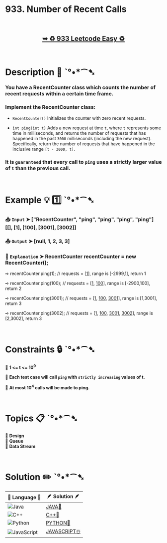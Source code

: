 # 933. Number of Recent Calls

</br>

<h2 align="center"> 

<a href="https://leetcode.com/problems/number-of-recent-calls/description/?envType=study-plan-v2&envId=leetcode-75"><strong>➥ ♻️ 933 Leetcode Easy ♻️ </strong></a>
</h2>

</br> 

# Description 📜 ˋ°•*⁀➷

### You have a RecentCounter class which counts the number of recent requests within a certain time frame.

### Implement the RecentCounter class:

- `RecentCounter()` Initializes the counter with zero recent requests.

- `int ping(int t)` Adds a new request at time `t`, where `t` represents some time in milliseconds, and returns the number of requests that has happened in the past `3000` milliseconds (including the new request). Specifically, return the number of requests that have happened in the inclusive range `[t - 3000, t]`.

### It is `guaranteed` that every call to `ping` uses a strictly larger value of `t` than the previous call.

</br>

# Example 💡 1️⃣ ˋ°•*⁀➷

  ### 📥 `Input`  ➤ ["RecentCounter", "ping", "ping", "ping", "ping"]  [[], [1], [100], [3001], [3002]]

  ### 📤 `Output`  ➤ [null, 1, 2, 3, 3]

  ### 🔦 `Explanation`  ➤ RecentCounter recentCounter = new RecentCounter();

➺ recentCounter.ping(1);     // requests = [<ins>1</ins>], range is [-2999,1], return 1 </br>

➺ recentCounter.ping(100);   // requests = [<ins>1</ins>, <ins>100</ins>], range is [-2900,100], return 2 </br>

➺ recentCounter.ping(3001);  // requests = [<ins>1</ins>, <ins>100</ins>, <ins>3001</ins>], range is [1,3001], return 3 </br>

➺ recentCounter.ping(3002);  // requests = [<ins>1</ins>, <ins>100</ins>, <ins>3001</ins>, <ins>3002</ins>], range is [2,3002], return 3

</br>

# Constraints 🔒 ˋ°•*⁀➷

🔹 **1 <= t <= 10<sup>9</sup>** </br>

🔹 **Each test case will call `ping` with `strictly increasing` values of t.** </br>

🔹 **At most 10<sup>4</sup> calls will be made to ping.** </br>

</br>

# Topics 📋 ˋ°•*⁀➷

🔸 **Design**  </br>
🔸 **Queue**  </br>
🔸 **Data Stream**  </br>

</br>

# Solution ✏️ ˋ°•*⁀➷

| 📒 Language 📒  | 🪶 Solution 🪶 |
| ------------- | ------------- |
|  ![Java](https://img.shields.io/badge/java-%23ED8B00.svg?style=for-the-badge&logo=openjdk&logoColor=white)  | [JAVA🍁](https://github.com/Prakhar-002/LEETCODE/blob/main/%F0%9F%93%9A%20Study%20%F0%9F%8E%A7%20Plan%20%F0%9F%91%A8%F0%9F%8F%BB%E2%80%8D%F0%9F%92%BB/%F0%9F%8D%A8%20LeetCode%2075%20-%20%F0%9F%AA%BB%20Ace%20Coding%20Interview/%F0%9F%94%AC%20Examine%20Thoroughly%20%F0%9F%A7%AC/07%20Queue/Day%20%E2%9E%BA%2027%20%F0%9F%AA%BB%20933.%20Number%20of%20Recent%20Calls%20%E2%98%83%EF%B8%8F%20%F0%9F%8D%81%20%F0%9F%8D%B0%20%F0%9F%8E%B2/%F0%9F%8D%81JAVA%20-%20933.%20Number%20of%20Recent%20Calls.java) |
|  ![C++](https://img.shields.io/badge/c++-%2300599C.svg?style=for-the-badge&logo=c%2B%2B&logoColor=white)  | [C++🎲](https://github.com/Prakhar-002/LEETCODE/blob/main/%F0%9F%93%9A%20Study%20%F0%9F%8E%A7%20Plan%20%F0%9F%91%A8%F0%9F%8F%BB%E2%80%8D%F0%9F%92%BB/%F0%9F%8D%A8%20LeetCode%2075%20-%20%F0%9F%AA%BB%20Ace%20Coding%20Interview/%F0%9F%94%AC%20Examine%20Thoroughly%20%F0%9F%A7%AC/07%20Queue/Day%20%E2%9E%BA%2027%20%F0%9F%AA%BB%20933.%20Number%20of%20Recent%20Calls%20%E2%98%83%EF%B8%8F%20%F0%9F%8D%81%20%F0%9F%8D%B0%20%F0%9F%8E%B2/%F0%9F%8E%B2CPP%20-%20933.%20Number%20of%20Recent%20Calls.cpp)  |
|  ![Python](https://img.shields.io/badge/python-3670A0?style=for-the-badge&logo=python&logoColor=ffdd54)    | [PYTHON🍰](https://github.com/Prakhar-002/LEETCODE/blob/main/%F0%9F%93%9A%20Study%20%F0%9F%8E%A7%20Plan%20%F0%9F%91%A8%F0%9F%8F%BB%E2%80%8D%F0%9F%92%BB/%F0%9F%8D%A8%20LeetCode%2075%20-%20%F0%9F%AA%BB%20Ace%20Coding%20Interview/%F0%9F%94%AC%20Examine%20Thoroughly%20%F0%9F%A7%AC/07%20Queue/Day%20%E2%9E%BA%2027%20%F0%9F%AA%BB%20933.%20Number%20of%20Recent%20Calls%20%E2%98%83%EF%B8%8F%20%F0%9F%8D%81%20%F0%9F%8D%B0%20%F0%9F%8E%B2/%F0%9F%8D%B0PYTHON%20-%20933.%20Number%20of%20Recent%20Calls.py) |
| ![JavaScript](https://img.shields.io/badge/javascript-%23323330.svg?style=for-the-badge&logo=javascript&logoColor=%23F7DF1E)   | [JAVASCRIPT☃️](https://github.com/Prakhar-002/LEETCODE/blob/main/%F0%9F%93%9A%20Study%20%F0%9F%8E%A7%20Plan%20%F0%9F%91%A8%F0%9F%8F%BB%E2%80%8D%F0%9F%92%BB/%F0%9F%8D%A8%20LeetCode%2075%20-%20%F0%9F%AA%BB%20Ace%20Coding%20Interview/%F0%9F%94%AC%20Examine%20Thoroughly%20%F0%9F%A7%AC/07%20Queue/Day%20%E2%9E%BA%2027%20%F0%9F%AA%BB%20933.%20Number%20of%20Recent%20Calls%20%E2%98%83%EF%B8%8F%20%F0%9F%8D%81%20%F0%9F%8D%B0%20%F0%9F%8E%B2/%E2%98%83%EF%B8%8FJAVASCRIPT%20-%20933.%20Number%20of%20Recent%20Calls.js) |

